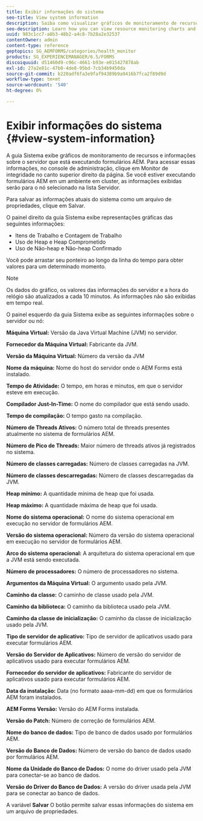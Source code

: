 ```yaml
---
title: Exibir informações do sistema
seo-title: View system information
description: Saiba como visualizar gráficos de monitoramento de recursos e informações sobre o servidor que está executando formulários AEM.
seo-description: Learn how you can view resource monitoring charts and information about the server that is running AEM forms.
uuid: 983c1cc7-a8b3-48b2-a4c8-7b28a2e32537
contentOwner: admin
content-type: reference
geptopics: SG_AEMFORMS/categories/health_monitor
products: SG_EXPERIENCEMANAGER/6.5/FORMS
discoiquuid: d51460d9-c96c-4661-b93e-e015427878ab
exl-id: 27a2e81c-47b0-4de8-95bd-7cb34b9450da
source-git-commit: b220adf6fa3e9faf94389b9a9416b7fca2f89d9d
workflow-type: tm+mt
source-wordcount: '540'
ht-degree: 0%

---
```


# Exibir informações do sistema {#view-system-information}

A guia Sistema exibe gráficos de monitoramento de recursos e informações sobre o servidor que está executando formulários AEM. Para acessar essas informações, no console de administração, clique em Monitor de integridade no canto superior direito da página. Se você estiver executando formulários AEM em um ambiente em cluster, as informações exibidas serão para o nó selecionado na lista Servidor.

Para salvar as informações atuais do sistema como um arquivo de propriedades, clique em Salvar.

O painel direito da guia Sistema exibe representações gráficas das seguintes informações:

* Itens de Trabalho e Contagem de Trabalho
* Uso de Heap e Heap Comprometido
* Uso de Não-heap e Não-heap Confirmado

Você pode arrastar seu ponteiro ao longo da linha do tempo para obter valores para um determinado momento.

>[!NOTE]
>
>Os dados do gráfico, os valores das informações do servidor e a hora do relógio são atualizados a cada 10 minutos. As informações não são exibidas em tempo real.

O painel esquerdo da guia Sistema exibe as seguintes informações sobre o servidor ou nó:

**Máquina Virtual:** Versão da Java Virtual Machine (JVM) no servidor.

**Fornecedor da Máquina Virtual:** Fabricante da JVM.

**Versão da Máquina Virtual:** Número da versão da JVM

**Nome da máquina:** Nome do host do servidor onde o AEM Forms está instalado.

**Tempo de Atividade:** O tempo, em horas e minutos, em que o servidor esteve em execução.

**Compilador Just-In-Time:** O nome do compilador que está sendo usado.

**Tempo de compilação:** O tempo gasto na compilação.

**Número de Threads Ativos:** O número total de threads presentes atualmente no sistema de formulários AEM.

**Número de Pico de Threads:** Maior número de threads ativos já registrados no sistema.

**Número de classes carregadas:** Número de classes carregadas na JVM.

**Número de classes descarregadas:** Número de classes descarregadas da JVM.

**Heap mínimo:** A quantidade mínima de heap que foi usada.

**Heap máximo:** A quantidade máxima de heap que foi usada.

**Nome do sistema operacional:** O nome do sistema operacional em execução no servidor de formulários AEM.

**Versão do sistema operacional:** Número da versão do sistema operacional em execução no servidor de formulários AEM.

**Arco do sistema operacional:** A arquitetura do sistema operacional em que a JVM está sendo executada.

**Número de processadores:** O número de processadores no sistema.

**Argumentos da Máquina Virtual:** O argumento usado pela JVM.

**Caminho da classe:** O caminho de classe usado pela JVM.

**Caminho da biblioteca:** O caminho da biblioteca usado pela JVM.

**Caminho da classe de inicialização:** O caminho da classe de inicialização usado pela JVM.

**Tipo de servidor de aplicativo:** Tipo de servidor de aplicativos usado para executar formulários AEM.

**Versão do Servidor de Aplicativos:** Número de versão do servidor de aplicativos usado para executar formulários AEM.

**Fornecedor do servidor de aplicativos:** Fabricante do servidor de aplicativos usado para executar formulários AEM.

**Data da instalação:** Data (no formato aaaa-mm-dd) em que os formulários AEM foram instalados.

**AEM Forms Versão:** Versão do AEM Forms instalada.

**Versão do Patch:** Número de correção de formulários AEM.

**Nome do banco de dados:** Tipo de banco de dados usado por formulários AEM.

**Versão do Banco de Dados:** Número de versão do banco de dados usado por formulários AEM.

**Nome da Unidade do Banco de Dados:** O nome do driver usado pela JVM para conectar-se ao banco de dados.

**Versão do Driver do Banco de Dados:** A versão do driver usada pela JVM para se conectar ao banco de dados.

A variável **Salvar** O botão permite salvar essas informações do sistema em um arquivo de propriedades.
